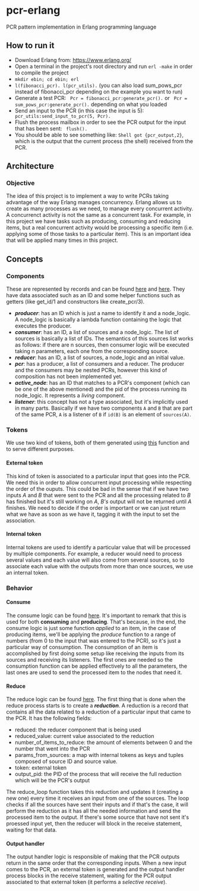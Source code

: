 # pcr-erlang
PCR pattern implementation in Erlang programming language

## How to run it
- Download Erlang from: https://www.erlang.org/
- Open a terminal in the project's root directory and run ```erl -make``` in order to compile the project
- ```mkdir ebin; cd ebin; erl```
- ```l(fibonacci_pcr). l(pcr_utils).``` (you can also load sum_pows_pcr instead of fibonacci_pcr depending on the example you want to run)
- Generate a test PCR: ``` Pcr = fibonacci_pcr:generate_pcr().``` or ``` Pcr = sum_pows_pcr:generate_pcr().``` depending on what you loaded
- Send an input to the PCR (in this case the input is 5): ``` pcr_utils:send_input_to_pcr(5, Pcr).```
- Flush the process mailbox in order to see the PCR output for the input that has been sent: ``` flush().```
- You should be able to see something like: ``` Shell got {pcr_output,2} ```, which is the output that the current process (the shell) received from the PCR.

## Architecture
### Objective
The idea of this project is to implement a way to write PCRs taking advantage of the way Erlang manages concurrency. Erlang allows us to create as many processes as we need, to manage every concurrent activity. A concurrenct activity is not the same as a concurrent task. For example, in this project we have tasks such as producing, consuming and reducing items, but a real concurrent activity would be processing a specific item (i.e. applying some of those tasks to a particular item). This is an important idea that will be applied many times in this project.

## Concepts
### Components
These are represented by records and can be found [here](https://github.com/german94/pcr-erlang/blob/master/src/pcr_components.erl) and [here](https://github.com/german94/pcr-erlang/blob/master/src/pcr_nodes.erl). They have data associated such as an ID and some helper functions such as getters (like get_id/1 and constructors like create_pcr/3).

  * _**producer**_: has an ID which is just a name to identify it and a node_logic. A node_logic is basically a lambda function containing the logic that executes the producer.
  * _**consumer**_: has an ID, a list of sources and a node_logic. The list of sources is basically a list of IDs. The semantics of this sources list works as follows: if there are n sources, then consumer logic will be executed taking n parameters, each one from the corresponding source.
  * _**reducer**_: has an ID, a list of sources, a node_logic and an initial value.
  * _**pcr**_: has a producer, a list of consumers and a reducer. The producer and the consumers may be nested PCRs, however this kind of composition has not been implemented yet.
  * _**active_node**_: has an ID that matches to a PCR's component (which can be one of the above mentioned) and the pid of the process running its node_logic. It represents a _living_ component.
  * _**listener**_: this concept has not a type associated, but it's implicitly used in many parts. Basically if we have two components `A` and `B` that are part of the same PCR, `A` is a listener of `B` if `id(B)` is an element of `sources(A)`.
  
 ### Tokens
We use two kind of tokens, both of them generated using [this](https://github.com/german94/pcr-erlang/blob/master/src/pcr_utils.erl#L51) function and to serve different purposes.
 #### External token
 This kind of token is associated to a particular input that goes into the PCR. We need this in order to allow concurrent input processing while respecting the order of the ouputs. This could be bad in the sense that if we have two inputs _A_ and _B_ that were sent to the PCR and all the processing related to _B_ has finished but it's still working on _A_, _B's_ output will not be returned until _A_ finishes. We need to decide if the order is important or we can just return what we have as soon as we have it, tagging it with the input to set the association.
 #### Internal token
 Internal tokens are used to identify a particular value that will be processed by multiple components. For example, a reducer would need to process several values and each value will also come from several sources, so to associate each value with the outputs from more than once sources, we use an internal token.
 
 ### Behavior
 
 #### Consume
The consume logic can be found [here](https://github.com/german94/pcr-erlang/blob/master/src/pcr_consume.erl). It's important to remark that this is used for both **consuming** and **producing**. That's because, in the end, the consume logic is just some function _applied_ to an item, in the case of producing items, we'll be applying the _produce_ function to a range of numbers (from 0 to the input that was entered to the PCR), so it's just a particular way of consumption.
The consumption of an item is accomplished by first doing some setup like receiving the inputs from its sources and receiving its listeners. The first ones are needed so the consumption function can be applied effectively to all the parameters, the last ones are used to send the processed item to the nodes that need it.

#### Reduce
The reduce logic can be found [here](https://github.com/german94/pcr-erlang/blob/master/src/pcr_reduce.erl). The first thing that is done when the reduce process starts is to create a _**reduction**_. A reduction is a record that contains all the data related to a reduction of a particular input that came to the PCR. It has the following fields:
* reduced: the reducer component that is being used
* reduced_value: current value associated to the reduction
* number_of_items_to_reduce: the amount of elements between 0 and the number that went into the PCR
* params_from_sources: a map with internal tokens as keys and tuples composed of source ID and source value.
* token: external token
* output_pid: the PID of the process that will receive the full reduction which will be the PCR's output

The reduce_loop function takes this reduction and updates it (creating a new one) every time it receives an input from one of the sources. The loop checks if all the sources have sent their inputs and if that's the case, it will perform the reduction as it has all the needed information and send the processed item to the output. If there's some source that have not sent it's proessed input yet, then the reducer will block in the receive statement, waiting for that data.

#### Output handler
The output handler logic is responsible of making that the PCR outputs return in the same order that the corresponding inputs. When a new input comes to the PCR, an external token is generated and the output handler process blocks in the receive statement, waiting for the PCR output associated to that external token (it performs a _selective receive_).

